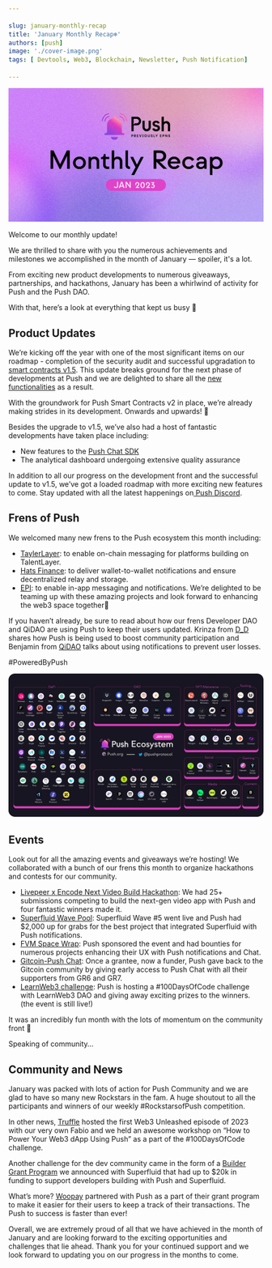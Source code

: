```yaml
---

slug: january-monthly-recap
title: 'January Monthly Recap❄️'
authors: [push]
image: './cover-image.png'
tags: [ Devtools, Web3, Blockchain, Newsletter, Push Notification]

---
```

![Cover image of January Monthly Recap❄️](./cover-image.png)

Welcome to our monthly update!

We are thrilled to share with you the numerous achievements and milestones we accomplished in the month of January — spoiler, it's a lot.

<!--truncate-->

From exciting new product developments to numerous giveaways, partnerships, and hackathons, January has been a whirlwind of activity for Push and the Push DAO.

With that, here’s a look at everything that kept us busy 🤩

## Product Updates
We’re kicking off the year with one of the most significant items on our roadmap - completion of the security audit and successful upgradation to [smart contracts v1.5](https://twitter.com/pushprotocol/status/1610706705439916032). This update breaks ground for the next phase of developments at Push and we are delighted to share all the [new functionalities](https://medium.com/push-protocol/introducing-push-protocol-v1-5-80eb39b55424) as a result.

With the groundwork for Push Smart Contracts v2 in place, we’re already making strides in its development. Onwards and upwards! 🚀

Besides the upgrade to v1.5, we’ve also had a host of fantastic developments have taken place including:

- New features to the [Push Chat SDK](https://docs.push.org/developers/concepts/push-chat-for-web3)
- The analytical dashboard undergoing extensive quality assurance

In addition to all our progress on the development front and the successful update to v1.5, we’ve got a loaded roadmap with more exciting new features to come. Stay updated with all the latest happenings on[ Push Discord](https://discord.com/invite/pushprotocol).

## Frens of Push
We welcomed many new frens to the Push ecosystem this month including:

- [TaylerLayer](https://twitter.com/pushprotocol/status/1610992421848092675): to enable on-chain messaging for platforms building on TalentLayer.
- [Hats Finance](https://twitter.com/pushprotocol/status/1613248106769834007): to deliver wallet-to-wallet notifications and ensure decentralized relay and storage.
- [EPI](https://twitter.com/0xEPI/status/1615799534105559040): to enable in-app messaging and notifications.
We’re delighted to be teaming up with these amazing projects and look forward to enhancing the web3 space together🤝

If you haven’t already, be sure to read about how our frens Developer DAO and QiDAO are using Push to keep their users updated. Krinza from [D_D](https://medium.com/push-protocol/push-notifications-for-developer-dao-to-boost-community-participation-fd8363e8254b) shares how Push is being used to boost community participation and Benjamin from [QiDAO](https://medium.com/push-protocol/qidao-taps-push-to-update-users-on-their-debt-positions-f91ea26191e7) talks about using notifications to prevent user losses.

#PoweredByPush

![Docusaurus Image](./image-1.webp)

## Events
Look out for all the amazing events and giveaways we’re hosting! We collaborated with a bunch of our frens this month to organize hackathons and contests for our community.

- [Livepeer x Encode Next Video Build Hackathon](https://twitter.com/pushprotocol/status/1616496305995452466): We had 25+ submissions competing to build the next-gen video app with Push and four fantastic winners made it.
- [Superfluid Wave Pool](https://twitter.com/pushprotocol/status/1610828089856249857): Superfluid Wave #5 went live and Push had $2,000 up for grabs for the best project that integrated Superfluid with Push notifications.
- [FVM Space Wrap](https://twitter.com/pushprotocol/status/1616462062753808385): Push sponsored the event and had bounties for numerous projects enhancing their UX with Push notifications and Chat.
- [Gitcoin-Push Chat](https://twitter.com/gitcoin/status/1615078161817165824): Once a grantee, now a funder, Push gave back to the Gitcoin community by giving early access to Push Chat with all their supporters from GR6 and GR7.
- [LearnWeb3 challenge](https://twitter.com/pushprotocol/status/1617506921426173956): Push is hosting a #100DaysOfCode challenge with LearnWeb3 DAO and giving away exciting prizes to the winners. (the event is still live!)

It was an incredibly fun month with the lots of momentum on the community front 🙌

Speaking of community…

## Community and News
January was packed with lots of action for Push Community and we are glad to have so many new Rockstars in the fam. A huge shoutout to all the participants and winners of our weekly #RockstarsofPush competition.

In other news, [Truffle](https://twitter.com/trufflesuite/status/1610704252304867332) hosted the first Web3 Unleashed episode of 2023 with our very own Fabio and we held an awesome workshop on “How to Power Your Web3 dApp Using Push” as a part of the #100DaysOfCode challenge.

Another challenge for the dev community came in the form of a [Builder Grant Program](https://twitter.com/Superfluid_HQ/status/1618637058079088642) we announced with Superfluid that had up to $20k in funding to support developers building with Push and Superfluid.

What’s more? [Woopay](https://twitter.com/developer_dao/status/1618705990102450176?s=20&t=XLP0cGEGeFcjTdbReN_cIw) partnered with Push as a part of their grant program to make it easier for their users to keep a track of their transactions. The Push to success is faster than ever!

Overall, we are extremely proud of all that we have achieved in the month of January and are looking forward to the exciting opportunities and challenges that lie ahead. Thank you for your continued support and we look forward to updating you on our progress in the months to come.



